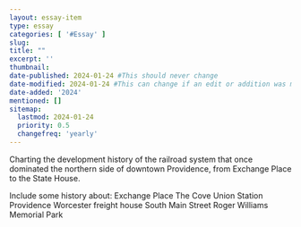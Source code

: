 ```yaml
---
layout: essay-item
type: essay
categories: [ '#Essay' ]
slug: 
title: ""
excerpt: ''
thumbnail: 
date-published: 2024-01-24 #This should never change
date-modified: 2024-01-24 #This can change if an edit or addition was made
date-added: '2024'
mentioned: []
sitemap:
  lastmod: 2024-01-24
  priority: 0.5
  changefreq: 'yearly'
---
```


Charting the development history of the railroad system that once dominated the northern side of downtown Providence, from Exchange Place to the State House.

Include some history about:
Exchange Place
The Cove
Union Station
Providence Worcester freight house
South Main Street
Roger Williams Memorial Park
